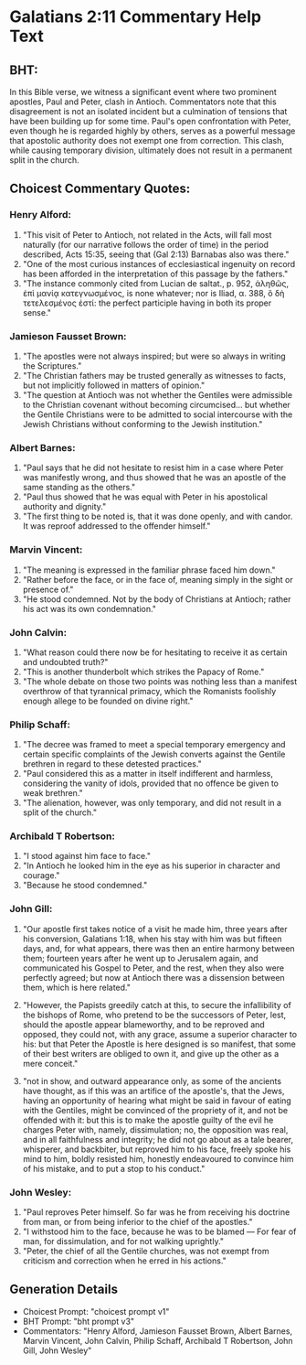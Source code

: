 # Galatians 2:11 Commentary Help Text

## BHT:
In this Bible verse, we witness a significant event where two prominent apostles, Paul and Peter, clash in Antioch. Commentators note that this disagreement is not an isolated incident but a culmination of tensions that have been building up for some time. Paul's open confrontation with Peter, even though he is regarded highly by others, serves as a powerful message that apostolic authority does not exempt one from correction. This clash, while causing temporary division, ultimately does not result in a permanent split in the church.

## Choicest Commentary Quotes:
### Henry Alford:
1. "This visit of Peter to Antioch, not related in the Acts, will fall most naturally (for our narrative follows the order of time) in the period described, Acts 15:35, seeing that (Gal 2:13) Barnabas also was there."
2. "One of the most curious instances of ecclesiastical ingenuity on record has been afforded in the interpretation of this passage by the fathers."
3. "The instance commonly cited from Lucian de saltat., p. 952, ἀληθῶς, ἐπὶ μανίᾳ κατεγνωσμένος, is none whatever; nor is Iliad, α. 388, ὃ δὴ τετελεσμένος ἐστί: the perfect participle having in both its proper sense."

### Jamieson Fausset Brown:
1. "The apostles were not always inspired; but were so always in writing the Scriptures."
2. "The Christian fathers may be trusted generally as witnesses to facts, but not implicitly followed in matters of opinion."
3. "The question at Antioch was not whether the Gentiles were admissible to the Christian covenant without becoming circumcised... but whether the Gentile Christians were to be admitted to social intercourse with the Jewish Christians without conforming to the Jewish institution."

### Albert Barnes:
1. "Paul says that he did not hesitate to resist him in a case where Peter was manifestly wrong, and thus showed that he was an apostle of the same standing as the others."
2. "Paul thus showed that he was equal with Peter in his apostolical authority and dignity."
3. "The first thing to be noted is, that it was done openly, and with candor. It was reproof addressed to the offender himself."

### Marvin Vincent:
1. "The meaning is expressed in the familiar phrase faced him down."
2. "Rather before the face, or in the face of, meaning simply in the sight or presence of."
3. "He stood condemned. Not by the body of Christians at Antioch; rather his act was its own condemnation."

### John Calvin:
1. "What reason could there now be for hesitating to receive it as certain and undoubted truth?"
2. "This is another thunderbolt which strikes the Papacy of Rome."
3. "The whole debate on those two points was nothing less than a manifest overthrow of that tyrannical primacy, which the Romanists foolishly enough allege to be founded on divine right."

### Philip Schaff:
1. "The decree was framed to meet a special temporary emergency and certain specific complaints of the Jewish converts against the Gentile brethren in regard to these detested practices." 
2. "Paul considered this as a matter in itself indifferent and harmless, considering the vanity of idols, provided that no offence be given to weak brethren." 
3. "The alienation, however, was only temporary, and did not result in a split of the church."

### Archibald T Robertson:
1. "I stood against him face to face."
2. "In Antioch he looked him in the eye as his superior in character and courage."
3. "Because he stood condemned."

### John Gill:
1. "Our apostle first takes notice of a visit he made him, three years after his conversion, Galatians 1:18, when his stay with him was but fifteen days, and, for what appears, there was then an entire harmony between them; fourteen years after he went up to Jerusalem again, and communicated his Gospel to Peter, and the rest, when they also were perfectly agreed; but now at Antioch there was a dissension between them, which is here related."

2. "However, the Papists greedily catch at this, to secure the infallibility of the bishops of Rome, who pretend to be the successors of Peter, lest, should the apostle appear blameworthy, and to be reproved and opposed, they could not, with any grace, assume a superior character to his: but that Peter the Apostle is here designed is so manifest, that some of their best writers are obliged to own it, and give up the other as a mere conceit."

3. "not in show, and outward appearance only, as some of the ancients have thought, as if this was an artifice of the apostle's, that the Jews, having an opportunity of hearing what might be said in favour of eating with the Gentiles, might be convinced of the propriety of it, and not be offended with it: but this is to make the apostle guilty of the evil he charges Peter with, namely, dissimulation; no, the opposition was real, and in all faithfulness and integrity; he did not go about as a tale bearer, whisperer, and backbiter, but reproved him to his face, freely spoke his mind to him, boldly resisted him, honestly endeavoured to convince him of his mistake, and to put a stop to his conduct."

### John Wesley:
1. "Paul reproves Peter himself. So far was he from receiving his doctrine from man, or from being inferior to the chief of the apostles."
2. "I withstood him to the face, because he was to be blamed — For fear of man, for dissimulation, and for not walking uprightly."
3. "Peter, the chief of all the Gentile churches, was not exempt from criticism and correction when he erred in his actions."


## Generation Details
- Choicest Prompt: "choicest prompt v1"
- BHT Prompt: "bht prompt v3"
- Commentators: "Henry Alford, Jamieson Fausset Brown, Albert Barnes, Marvin Vincent, John Calvin, Philip Schaff, Archibald T Robertson, John Gill, John Wesley"
